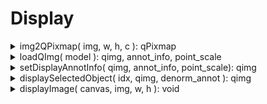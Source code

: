 # Display



<details>

<summary>img2QPixmap( img, w, h, c ): qPixmap</summary>

#### I. Description

* ndArray 형식으로 불러온 Image 를 QPixmap 객체로 변경하기 위한 메서드

#### II. Input

* _**img: ndArray**_
* _**w: Integer**_
* _**h: Integer**_
* _**c: Integer**_

#### III. Output

* _**qPixmap: QPixmap**_

</details>

<details>

<summary>loadQImg( model ): qimg, annot_info, point_scale</summary>

#### I. Description

* Model의 정보를 이용해 주석 정보를 Image에 표현하기 위한 전처리 작업을 하는 메서드
* 원본 이미지를 img2QPixmap() 메서드를 통해 QPixmap으로 변환한 뒤, Scaled Image로 만들어준다.
* 추가로 주석정보는 원활한 출력을 위해 역정규화 시키고 각 Point의 범위와 함께 반환한다.

#### II. Input

* _**model: Model**_

#### III. Output

* _**qimg: QPixmap**_
* _**annot\_info: Dictionary**_
* _**point\_scale: Integer**_

</details>



<details>

<summary>setDisplayAnnotInfo( qimg, annot_info, point_scale): qimg</summary>

#### I. Description

* 입력받은 QPixmap 객체, 주석 정보, Point 범위를 이용해 QPixmap 객체에 현재 주석정보를 표현해주는 메서드
* 각 도형 별 Case로 나누어 색과 모양을 다르게 표현하며, 처리된 QPixmap 데이터를 반환한다.

#### II. Input

* _**qimg: QPixmap**_
* _**annot\_info: Dictionary**_
* _**point\_scale: Integer**_

#### III. Output

* _**qimg: QPixmap**_

</details>

<details>

<summary>displaySelectedObject( idx, qimg, denorm_annot ): qimg</summary>

#### I. Description

* 주석 정보에서 해당 인덱스에 해당하는 도형에 강조 표시를 하기 위한 메서드
* Object List Widget과 연계되는 메서드로, 삭제 이전에 어떤 도형을 삭제하게 되는지 가시적으로 확인하기 위한 메서드이다.

#### II. Input

* _**idx: Integer**_
* _**qimg: QPixmap**_
* _**denorm\_annot: Dictionary**_

#### III. Output

* _**qimg: QPixmap**_

</details>



<details>

<summary>displayImage( canvas, img, w, h ): void</summary>

#### I. Description

* canvas( QLabel )에 Image를 setting하는 메서드

#### II. Input

* _**canvas: QLabel**_
* _**w: Integer**_
* _**h: Integer**_

#### III. Output



</details>
